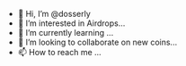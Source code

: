 - 👋 Hi, I’m @dosserly
- 👀 I’m interested in Airdrops...
- 🌱 I’m currently learning ...
- 💞️ I’m looking to collaborate on new coins...
- 📫 How to reach me ...

<!---
dosserly/dosserly is a ✨ special ✨ repository because its `README.md` (this file) appears on your GitHub profile.
You can click the Preview link to take a look at your changes.
--->
